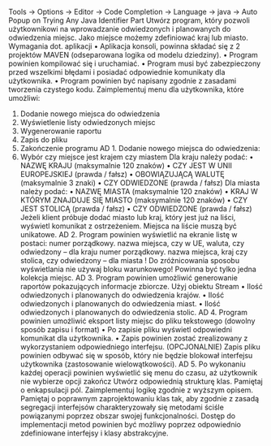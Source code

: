 Tools -> Options -> Editor -> Code Completion -> Language -> java -> Auto Popup on Trying Any Java Identifier Part
Utwórz program, który pozwoli użytkownikowi na wprowadzanie odwiedzonych i 
planowanych do odwiedzenia miejsc. 
Jako miejsce możemy zdefiniować kraj lub miasto. 
Wymagania dot. aplikacji 
• Aplikacja konsoli, powinna składać się z 2 projektów MAVEN (odseparowana logika 
od modelu dziedziny). 
• Program powinien kompilować się i uruchamiać. 
• Program musi być zabezpieczony przed wszelkimi błędami i posiadać odpowiednie
komunikaty dla użytkownika. 
• Program powinien być napisany zgodnie z zasadami tworzenia czystego kodu. 
Zaimplementuj menu dla użytkownika, które umożliwi: 
1. Dodanie nowego miejsca do odwiedzenia
2. Wyświetlenie listy odwiedzonych miejsc
3. Wygenerowanie raportu 
4. Zapis do pliku 
5. Zakończenie programu 
AD 1. Dodanie nowego miejsca do odwiedzenia: 
1. Wybór czy miejsce jest krajem czy miastem
Dla kraju należy podać: 
• NAZWĘ KRAJU (maksymalnie 120 znaków) 
• CZY JEST W UNII EUROPEJSKIEJ (prawda / fałsz) 
• OBOWIĄZUJĄCĄ WALUTĘ (maksymalnie 3 znaki)
• CZY ODWIEDZONE (prawda / fałsz)
Dla miasta należy podać: 
• NAZWĘ MIASTA (maksymalnie 120 znaków) 
• KRAJ W KTÓRYM ZNAJDUJE SIĘ MIASTO (maksymalnie 120 znaków)
• CZY JEST STOLICĄ (prawda / fałsz)
• CZY ODWIEDZONE (prawda / fałsz)
Jeżeli klient próbuje dodać miasto lub kraj, który jest już na liści, wyświetl komunikat z 
ostrzeżeniem. Miejsca na liście muszą być unikatowe.
AD 2. Program powinien wyświetlić na ekranie listę w postaci: 
numer porządkowy. nazwa miejsca, czy w UE, waluta, czy odwiedzony – dla kraju
numer porządkowy. nazwa miejsca, kraj czy stolica, czy odwiedzony – dla miasta
! Do zróżnicowania sposobu wyświetlania nie używaj bloku warunkowego! Powinna być 
tylko jedna kolekcja miejsc.
AD 3. Program powinien umożliwić generowanie raportów pokazujących informacje zbiorcze. 
Użyj obiektu Stream
• Ilość odwiedzonych i planowanych do odwiedzenia krajów. 
• Ilość odwiedzonych i planowanych do odwiedzenia miast. 
• Ilość odwiedzonych i planowanych do odwiedzenia stolic. 
AD 4. Program powinien umożliwić eksport listy miejsc do pliku tekstowego (dowolny 
sposób zapisu i format)
• Po zapisie pliku wyświetl odpowiedni komunikat dla użytkownika. 
• Zapis powinien zostać zrealizowany z wykorzystaniem odpowiedniego interfejsu. 
(OPCJONALNIE) Zapis pliku powinien odbywać się w sposób, który nie będzie blokował 
interfejsu użytkownika (zastosowanie wielowątkowości).
AD 5. Po wykonaniu każdej operacji powinien wyświetlić się menu do czasu, aż użytkownik 
nie wybierze opcji zakończ
Utwórz odpowiednią strukturę klas. Pamiętaj o enkapsulacji pól. 
Zaimplementuj logikę zgodnie z wyższym opisem. 
Pamiętaj o poprawnym zaprojektowaniu klas tak, aby zgodnie z zasadą segregacji 
interfejsów charakteryzowały się metodami ściśle powiązanymi poprzez obszar swojej 
funkcjonalności. 
Dostęp do implementacji metod powinien być możliwy poprzez odpowiednio zdefiniowane 
interfejsy i klasy abstrakcyjne.
